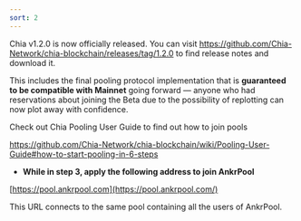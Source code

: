 ```yaml
---
sort: 2
---
```

Chia v1.2.0 is now officially released. You can visit https://github.com/Chia-Network/chia-blockchain/releases/tag/1.2.0 to find release notes and download it.

This includes the final pooling protocol implementation that is **guaranteed to be compatible with Mainnet** going forward — anyone who had reservations about joining the Beta due to the possibility of replotting can now plot away with confidence.

Check out Chia Pooling User Guide to find out how to join pools

https://github.com/Chia-Network/chia-blockchain/wiki/Pooling-User-Guide#how-to-start-pooling-in-6-steps

- **While in step 3, apply the following address to join AnkrPool**

[https://pool.ankrpool.com](https://pool.ankrpool.com/)

This URL connects to the same pool containing all the users of AnkrPool.

